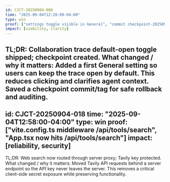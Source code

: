 ```yaml
---
id: CJCT-20250904-006
time: "2025-09-04T12:20:00-04:00"
type: win
proof: ["settings toggle visible in General", "commit checkpoint-20250904-113255"]
impact: [usability, clarity]
---
```

TL;DR: Collaboration trace default-open toggle shipped; checkpoint created.
What changed / why it matters:
Added a first General setting so users can keep the trace open by default. This reduces clicking and clarifies agent context. Saved a checkpoint commit/tag for safe rollback and auditing.
---
id: CJCT-20250904-018
time: "2025-09-04T12:58:00-04:00"
type: win
proof: ["vite.config.ts middleware /api/tools/search", "App.tsx now hits /api/tools/search"]
impact: [reliability, security]
---
TL;DR: Web search now routed through server proxy; Tavily key protected.
What changed / why it matters:
Moved Tavily API requests behind a server endpoint so the API key never leaves the server. This removes a critical client-side secret exposure while preserving functionality.
